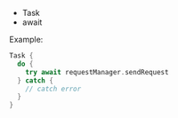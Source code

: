 
* Task
* await

Example:

```Swift
Task {
  do {
    try await requestManager.sendRequest
  } catch {
    // catch error
  }
}
```
